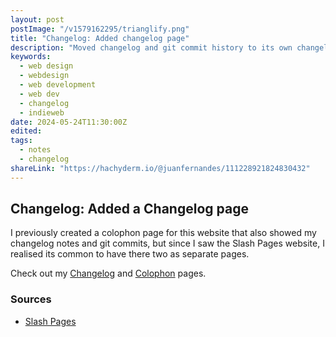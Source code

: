 ```yaml
---
layout: post
postImage: "/v1579162295/trianglify.png"
title: "Changelog: Added changelog page"
description: "Moved changelog and git commit history to its own changelog page."
keywords:
  - web design
  - webdesign
  - web development
  - web dev
  - changelog
  - indieweb
date: 2024-05-24T11:30:00Z
edited: 
tags:
  - notes
  - changelog
shareLink: "https://hachyderm.io/@juanfernandes/111228921824830432"
---
```

## Changelog: Added a Changelog page

I previously created a colophon page for this website that also showed my changelog notes and git commits, but since I saw the Slash Pages website, I realised its common to have there two as separate pages.

Check out my [Changelog](/changelog/ "Changelog") and [Colophon](/colophon/ "Colophon") pages.

### Sources
- [Slash Pages](https://slashpages.net/ "Slash Pages")
